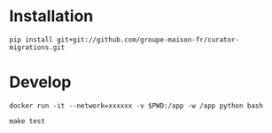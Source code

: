 # Installation
```
pip install git+git://github.com/groupe-maison-fr/curator-migrations.git
```

# Develop
```
docker run -it --network=xxxxxx -v $PWD:/app -w /app python bash
```

```
make test
```
